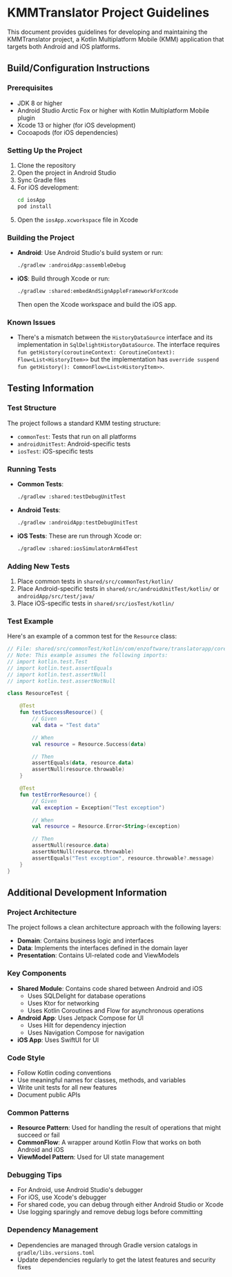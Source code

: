 # KMMTranslator Project Guidelines

This document provides guidelines for developing and maintaining the KMMTranslator project, a Kotlin Multiplatform Mobile (KMM) application that targets both Android and iOS platforms.

## Build/Configuration Instructions

### Prerequisites
- JDK 8 or higher
- Android Studio Arctic Fox or higher with Kotlin Multiplatform Mobile plugin
- Xcode 13 or higher (for iOS development)
- Cocoapods (for iOS dependencies)

### Setting Up the Project
1. Clone the repository
2. Open the project in Android Studio
3. Sync Gradle files
4. For iOS development:
   ```bash
   cd iosApp
   pod install
   ```
5. Open the `iosApp.xcworkspace` file in Xcode

### Building the Project
- **Android**: Use Android Studio's build system or run:
  ```bash
  ./gradlew :androidApp:assembleDebug
  ```
- **iOS**: Build through Xcode or run:
  ```bash
  ./gradlew :shared:embedAndSignAppleFrameworkForXcode
  ```
  Then open the Xcode workspace and build the iOS app.

### Known Issues
- There's a mismatch between the `HistoryDataSource` interface and its implementation in `SqlDelightHistoryDataSource`. The interface requires `fun getHistory(coroutineContext: CoroutineContext): Flow<List<HistoryItem>>` but the implementation has `override suspend fun getHistory(): CommonFlow<List<HistoryItem>>`.

## Testing Information

### Test Structure
The project follows a standard KMM testing structure:
- `commonTest`: Tests that run on all platforms
- `androidUnitTest`: Android-specific tests
- `iosTest`: iOS-specific tests

### Running Tests
- **Common Tests**: 
  ```bash
  ./gradlew :shared:testDebugUnitTest
  ```
- **Android Tests**: 
  ```bash
  ./gradlew :androidApp:testDebugUnitTest
  ```
- **iOS Tests**: These are run through Xcode or:
  ```bash
  ./gradlew :shared:iosSimulatorArm64Test
  ```

### Adding New Tests
1. Place common tests in `shared/src/commonTest/kotlin/`
2. Place Android-specific tests in `shared/src/androidUnitTest/kotlin/` or `androidApp/src/test/java/`
3. Place iOS-specific tests in `shared/src/iosTest/kotlin/`

### Test Example
Here's an example of a common test for the `Resource` class:

```kotlin
// File: shared/src/commonTest/kotlin/com/enzoftware/translatorapp/core/util/ResourceTest.kt
// Note: This example assumes the following imports:
// import kotlin.test.Test
// import kotlin.test.assertEquals
// import kotlin.test.assertNull
// import kotlin.test.assertNotNull

class ResourceTest {

    @Test
    fun testSuccessResource() {
        // Given
        val data = "Test data"

        // When
        val resource = Resource.Success(data)

        // Then
        assertEquals(data, resource.data)
        assertNull(resource.throwable)
    }

    @Test
    fun testErrorResource() {
        // Given
        val exception = Exception("Test exception")

        // When
        val resource = Resource.Error<String>(exception)

        // Then
        assertNull(resource.data)
        assertNotNull(resource.throwable)
        assertEquals("Test exception", resource.throwable?.message)
    }
}
```

## Additional Development Information

### Project Architecture
The project follows a clean architecture approach with the following layers:
- **Domain**: Contains business logic and interfaces
- **Data**: Implements the interfaces defined in the domain layer
- **Presentation**: Contains UI-related code and ViewModels

### Key Components
- **Shared Module**: Contains code shared between Android and iOS
  - Uses SQLDelight for database operations
  - Uses Ktor for networking
  - Uses Kotlin Coroutines and Flow for asynchronous operations
- **Android App**: Uses Jetpack Compose for UI
  - Uses Hilt for dependency injection
  - Uses Navigation Compose for navigation
- **iOS App**: Uses SwiftUI for UI

### Code Style
- Follow Kotlin coding conventions
- Use meaningful names for classes, methods, and variables
- Write unit tests for all new features
- Document public APIs

### Common Patterns
- **Resource Pattern**: Used for handling the result of operations that might succeed or fail
- **CommonFlow**: A wrapper around Kotlin Flow that works on both Android and iOS
- **ViewModel Pattern**: Used for UI state management

### Debugging Tips
- For Android, use Android Studio's debugger
- For iOS, use Xcode's debugger
- For shared code, you can debug through either Android Studio or Xcode
- Use logging sparingly and remove debug logs before committing

### Dependency Management
- Dependencies are managed through Gradle version catalogs in `gradle/libs.versions.toml`
- Update dependencies regularly to get the latest features and security fixes
